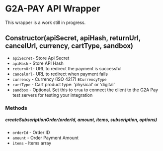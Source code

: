 # G2A-PAY API Wrapper

This wrapper is a work still in progress.

## Constructor(apiSecret, apiHash, returnUrl, cancelUrl, currency, cartType, sandbox)
- `apiSecret`- Store Api Secret
- `apiHash` - Store API Hash
- `returnUrl`- URL to redirect the payment is successful
- `cancelUrl`- URL to redirect when payment fails
- `currency` - Currency (ISO 4217) `ECurrencyType`
- `cartType` - Cart product type: 'physical' or 'digital'
- `sandbox` - Optional. Set this to `true` to connect the client to the G2A Pay test servers for
 testing your integration 
 
### Methods
##### createSubscriptionOrder(orderId, amount, items, subscription, options)
- `orderId` - Order ID
- `amount` - Order Payment Amount
- `items` - Items array
